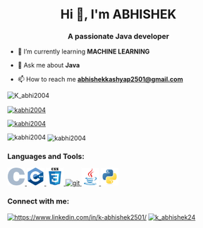 
<h1 align="center">Hi 👋, I'm ABHISHEK</h1>
<h3 align="center">A passionate Java developer</h3>

- 🌱 I’m currently learning **MACHINE LEARNING**

- 💬 Ask me about **Java**

- 📫 How to reach me **abhishekkashyap2501@gmail.com**


<p align="left"> <img src="https://komarev.com/ghpvc/?username=kabhi2004&label=Profile%20views&style=flat" alt="K_abhi2004" /> </p>

<p>
<a align= "center" href="https://github.com/kabhi2004">
<p><img align="center" src="https://github-readme-streak-stats.herokuapp.com/?user=kabhi2004&theme=dark" alt="kabhi2004" /></p>
</p>

<p align="left" theme=dark> <a href="https://github.com/ryo-ma/github-profile-trophy"><img src="https://github-profile-trophy.vercel.app/?username=kabhi2004&theme=dark" alt="kabhi2004" /></a> </p>

<p><img align="left" src="https://github-readme-stats.vercel.app/api/top-langs?username=kabhi2004&show_icons=true&locale=en&layout=compact" alt="kabhi2004" /></p>

<p>&nbsp;<img align="center" src="https://github-readme-stats.vercel.app/api?username=kabhi2004&show_icons=true&locale=en" alt="kabhi2004" /></p>


<h3 align="left">Languages and Tools:</h3>
<p align="left"> <a href="https://www.cprogramming.com/" target="_blank" rel="noreferrer"> <img src="https://raw.githubusercontent.com/devicons/devicon/master/icons/c/c-original.svg" alt="c" width="40" height="40"/> </a> <a href="https://www.w3schools.com/cpp/" target="_blank" rel="noreferrer"> <img src="https://raw.githubusercontent.com/devicons/devicon/master/icons/cplusplus/cplusplus-original.svg" alt="cplusplus" width="40" height="40"/> </a> <a href="https://www.w3schools.com/css/" target="_blank" rel="noreferrer"> <img src="https://raw.githubusercontent.com/devicons/devicon/master/icons/css3/css3-original-wordmark.svg" alt="css3" width="40" height="40"/> </a> <a href="https://git-scm.com/" target="_blank" rel="noreferrer"> <img src="https://www.vectorlogo.zone/logos/git-scm/git-scm-icon.svg" alt="git" width="40" height="40"/> </a> <a href="https://www.java.com" target="_blank" rel="noreferrer"> <img src="https://raw.githubusercontent.com/devicons/devicon/master/icons/java/java-original.svg" alt="java" width="40" height="40"/> </a> <a href="https://www.python.org" target="_blank" rel="noreferrer"> <img src="https://raw.githubusercontent.com/devicons/devicon/master/icons/python/python-original.svg" alt="python" width="40" height="40"/> </a> </p>

<h3 align="left">Connect with me:</h3>
<p align="left">
<a href="https://linkedin.com/in/https://www.linkedin.com/in/k-abhishek2501/" target="blank"><img align="center" src="https://raw.githubusercontent.com/rahuldkjain/github-profile-readme-generator/master/src/images/icons/Social/linked-in-alt.svg" alt="https://www.linkedin.com/in/k-abhishek2501/" height="30" width="40" /></a>
<a href="https://instagram.com/k_abhishek24" target="blank"><img align="center" src="https://raw.githubusercontent.com/rahuldkjain/github-profile-readme-generator/master/src/images/icons/Social/instagram.svg" alt="k_abhishek24" height="30" width="40" /></a>
</p>

